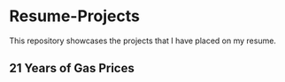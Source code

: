 # Resume-Projects
This repository showcases the projects that I have placed on my resume.
## 21 Years of Gas Prices
